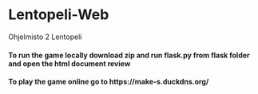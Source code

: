 # Lentopeli-Web
Ohjelmisto 2 Lentopeli <br>
<h4>To run the game locally download zip and run flask.py from flask folder and open the html document review</h4>
<h4>To play the game online go to https://make-s.duckdns.org/ </h4>
